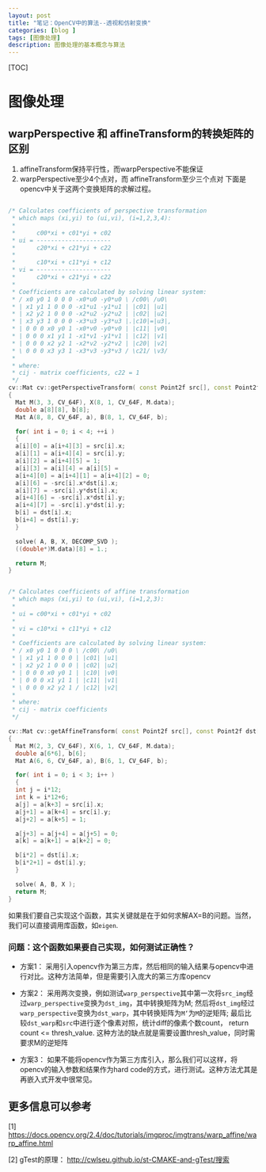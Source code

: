 ```yaml
---
layout: post
title: "笔记：OpenCV中的算法--透视和仿射变换"
categories: [blog ]
tags: [图像处理]
description: 图像处理的基本概念与算法
---
```

[TOC] 


# 图像处理

## warpPerspective 和 affineTransform的转换矩阵的区别

1. affineTransform保持平行性，而warpPerspective不能保证
2. warpPerspective至少4个点对，而 affineTransform至少三个点对
下面是opencv中关于这两个变换矩阵的求解过程。

```cpp

/* Calculates coefficients of perspective transformation
 * which maps (xi,yi) to (ui,vi), (i=1,2,3,4):
 *
 *      c00*xi + c01*yi + c02
 * ui = ---------------------
 *      c20*xi + c21*yi + c22
 *
 *      c10*xi + c11*yi + c12
 * vi = ---------------------
 *      c20*xi + c21*yi + c22
 *
 * Coefficients are calculated by solving linear system:
 * / x0 y0 1 0 0 0 -x0*u0 -y0*u0 \ /c00\ /u0\
 * | x1 y1 1 0 0 0 -x1*u1 -y1*u1 | |c01| |u1|
 * | x2 y2 1 0 0 0 -x2*u2 -y2*u2 | |c02| |u2|
 * | x3 y3 1 0 0 0 -x3*u3 -y3*u3 |.|c10|=|u3|,
 * | 0 0 0 x0 y0 1 -x0*v0 -y0*v0 | |c11| |v0|
 * | 0 0 0 x1 y1 1 -x1*v1 -y1*v1 | |c12| |v1|
 * | 0 0 0 x2 y2 1 -x2*v2 -y2*v2 | |c20| |v2|
 * \ 0 0 0 x3 y3 1 -x3*v3 -y3*v3 / \c21/ \v3/
 *
 * where:
 * cij - matrix coefficients, c22 = 1
 */
cv::Mat cv::getPerspectiveTransform( const Point2f src[], const Point2f dst[] )
{
  Mat M(3, 3, CV_64F), X(8, 1, CV_64F, M.data);
  double a[8][8], b[8];
  Mat A(8, 8, CV_64F, a), B(8, 1, CV_64F, b);

  for( int i = 0; i < 4; ++i )
  {
  a[i][0] = a[i+4][3] = src[i].x;
  a[i][1] = a[i+4][4] = src[i].y;
  a[i][2] = a[i+4][5] = 1;
  a[i][3] = a[i][4] = a[i][5] =
  a[i+4][0] = a[i+4][1] = a[i+4][2] = 0;
  a[i][6] = -src[i].x*dst[i].x;
  a[i][7] = -src[i].y*dst[i].x;
  a[i+4][6] = -src[i].x*dst[i].y;
  a[i+4][7] = -src[i].y*dst[i].y;
  b[i] = dst[i].x;
  b[i+4] = dst[i].y;
  }

  solve( A, B, X, DECOMP_SVD );
  ((double*)M.data)[8] = 1.;

  return M;
}


/* Calculates coefficients of affine transformation
 * which maps (xi,yi) to (ui,vi), (i=1,2,3):
 *
 * ui = c00*xi + c01*yi + c02
 *
 * vi = c10*xi + c11*yi + c12
 *
 * Coefficients are calculated by solving linear system:
 * / x0 y0 1 0 0 0 \ /c00\ /u0\
 * | x1 y1 1 0 0 0 | |c01| |u1|
 * | x2 y2 1 0 0 0 | |c02| |u2|
 * | 0 0 0 x0 y0 1 | |c10| |v0|
 * | 0 0 0 x1 y1 1 | |c11| |v1|
 * \ 0 0 0 x2 y2 1 / |c12| |v2|
 *
 * where:
 * cij - matrix coefficients
 */

cv::Mat cv::getAffineTransform( const Point2f src[], const Point2f dst[] )
{
  Mat M(2, 3, CV_64F), X(6, 1, CV_64F, M.data);
  double a[6*6], b[6];
  Mat A(6, 6, CV_64F, a), B(6, 1, CV_64F, b);

  for( int i = 0; i < 3; i++ )
  {
  int j = i*12;
  int k = i*12+6;
  a[j] = a[k+3] = src[i].x;
  a[j+1] = a[k+4] = src[i].y;
  a[j+2] = a[k+5] = 1;

  a[j+3] = a[j+4] = a[j+5] = 0;
  a[k] = a[k+1] = a[k+2] = 0;

  b[i*2] = dst[i].x;
  b[i*2+1] = dst[i].y;
  }

  solve( A, B, X );
  return M;
}
```

如果我们要自己实现这个函数，其实关键就是在于如何求解AX=B的问题。当然，我们可以直接调用库函数，如`eigen`.

### 问题：这个函数如果要自己实现，如何测试正确性？

* 方案1：
采用引入opencv作为第三方库，然后相同的输入结果与opencv中进行对比。这种方法简单，但是需要引入庞大的第三方库opencv

* 方案2：
采用两次变换，例如测试`warp_perspective`其中第一次将`src_img`经过`warp_perspective`变换为`dst_img`，其中转换矩阵为M;
然后将`dst_img`经过`warp_perspective`变换为`dst_warp`，其中转换矩阵为`M‘`为`M`的逆矩阵;
最后比较`dst_warp`和`src`中进行逐个像素对照，统计diff的像素个数count， return count <= thresh_value.
这种方法的缺点就是需要设置thresh_value，同时需要求M的逆矩阵

* 方案3：
如果不能将opencv作为第三方库引入，那么我们可以这样，将opencv的输入参数和结果作为hard code的方式，进行测试。这种方法尤其是
再嵌入式开发中很常见。


## 更多信息可以参考

[1] https://docs.opencv.org/2.4/doc/tutorials/imgproc/imgtrans/warp_affine/warp_affine.html

[2] gTest的原理： http://cwlseu.github.io/st-CMAKE-and-gTest/搜索

